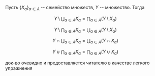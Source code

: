 Пусть $\{ X_{\alpha} \}_{\alpha \in A}$ -- семейство множеств, $Y$ -- множество.
Тогда

$$
\tag{1}
Y \setminus \bigcup_{\alpha \in A} X_{\alpha} = \bigcap_{\alpha \in A} (Y \setminus X_{\alpha})
$$

$$
\tag{2}
Y \setminus \bigcap_{\alpha \in A} X_{\alpha} = \bigcup_{\alpha \in A} (Y \setminus X_{\alpha})
$$

$$
\tag{3}
Y \cap \bigcup_{\alpha \in A} X_{\alpha} = \bigcup_{\alpha \in A}(Y \cap X_{\alpha})
$$

$$
\tag{4}
Y \cup \bigcap_{\alpha \in A} X_{\alpha} = \bigcap_{\alpha \in A}(Y \cup X_{\alpha})
$$

док-во очевидно и предоставляется читателю в качестве легкого упражнения

